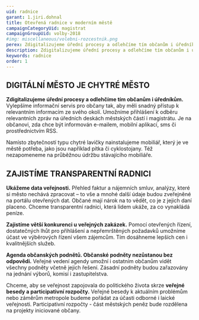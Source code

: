 ```yaml
---
uid: radnice
garant: 1.jiri.dohnal
title: Otevřená radnice v moderním městě
campaignCategoryUid: magistrat
campaignGroupUid: volby-2018
#img: miscellaneous/volebni-rozcestnik.png
perex: Zdigitalizujeme úřední procesy a odlehčíme tím občanům i úředníkům. Ukážeme data veřejnosti. Občané mají nárok na to vědět, co je z jejich daní placeno. Zajistíme větší konkurenci u veřejných zakázek. Občanské podněty nezůstanou bez odpovědi. Chceme, aby se veřejnost zapojovala do politického života skrze veřejné besedy a participativní rozpočty. 
description: Zdigitalizujeme úřední procesy a odlehčíme tím občanům i úředníkům. Ukážeme data veřejnosti. Občané mají nárok na to vědět, co je z jejich daní placeno. Zajistíme větší konkurenci u veřejných zakázek. Občanské podněty nezůstanou bez odpovědi. Chceme, aby se veřejnost zapojovala do politického života skrze veřejné besedy a participativní rozpočty. 
keywords: radnice
order: 1
---
```


## DIGITÁLNÍ MĚSTO JE CHYTRÉ MĚSTO
 
**Zdigitalizujeme úřední procesy a odlehčíme tím občanům i úředníkům.** Vylepšíme informační servis pro občany tak, aby měli snadný přístup k relevantním informacím ze svého okolí. Umožníme přihlášení k odběru relevantních zpráv na úředních deskách městských částí i magistrátu. Je na občanovi, zda chce být informován e-mailem, mobilní aplikací, sms či prostřednictvím RSS.
 
Namísto zbytečností typu chytré lavičky nainstalujeme mobiliář, který je ve městě potřeba, jako jsou například pítka či cyklostojany. Též nezapomeneme na průběžnou údržbu stávajícího mobiliáře.
 
## ZAJISTÍME TRANSPARENTNÍ RADNICI
 
**Ukážeme data veřejnosti.** Přehled faktur a nájemních smluv, analýzy, které si město nechává zpracovat – to vše a mnohé další údaje budou zveřejněné na portálu otevřených dat.
Občané mají nárok na to vědět, co je z jejich daní placeno. Chceme transparentní radnici, která lidem ukáže, za co vynakládá peníze.
 
**Zajistíme větší konkurenci u veřejných zakázek.** Pomocí otevřených řízení, dostatečných lhůt pro přihlášení a nepřemrštěných požadavků umožníme účast ve výběrových řízení všem zájemcům. Tím dosáhneme lepších cen i kvalitnějších služeb.
 
**Agenda občanských podnětů. Občanské podněty nezůstanou bez odpovědi.** Veřejné vedení agendy umožní i ostatním občanům vidět všechny podněty včetně jejich řešení. Zásadní podněty budou zařazovány na jednání výborů, komisí i zastupitelstva.
 
Chceme, aby se veřejnost zapojovala do politického života skrze **veřejné besedy a participativní rozpočty.**
Veřejné besedy k aktuálním problémům nebo záměrům metropole budeme pořádat za účasti odborné i laické veřejnosti.
Participativní rozpočty - část městských peněz bude rozdělena na projekty iniciované občany.
